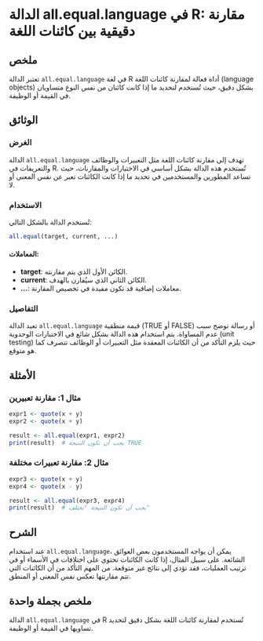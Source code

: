<!--
Meta Description: # الدالة all.equal.language في R: مقارنة دقيقية بين كائنات اللغة ## ملخص تعتبر الدالة `all.equal.language` في لغة R أداة فعالة لمقارنة كائنات اللغة (l...
Meta Keywords: all, equal, الدالة, language, مقارنة
-->

# الدالة all.equal.language في R: مقارنة دقيقية بين كائنات اللغة

## ملخص
تعتبر الدالة `all.equal.language` في لغة R أداة فعالة لمقارنة كائنات اللغة (language objects) بشكل دقيق، حيث تُستخدم لتحديد ما إذا كانت كائنان من نفس النوع متساويان في القيمة أو الوظيفة.

## الوثائق
### الغرض
الدالة `all.equal.language` تهدف إلى مقارنة كائنات اللغة مثل التعبيرات والوظائف والتعريفات في R. تُستخدم هذه الدالة بشكل أساسي في الاختبارات والمقارنات، حيث تساعد المطورين والمستخدمين في تحديد ما إذا كانت الكائنات تعبر عن نفس المعنى أو لا.

### الاستخدام
تُستخدم الدالة بالشكل التالي:

```R
all.equal(target, current, ...)
```

#### المعاملات:
- **target**: الكائن الأول الذي يتم مقارنته.
- **current**: الكائن الثاني الذي سيُقارن بالهدف.
- **...**: معاملات إضافية قد تكون مفيدة في تخصيص المقارنة.

### التفاصيل
تعيد الدالة `all.equal.language` قيمة منطقية (TRUE أو FALSE) أو رسالة توضح سبب عدم المساواة. يتم استخدام هذه الدالة بشكل شائع في الاختبارات الوحدوية (unit testing) حيث يلزم التأكد من أن الكائنات المعقدة مثل التعبيرات أو الوظائف تتصرف كما هو متوقع.

## الأمثلة
### مثال 1: مقارنة تعبيرين
```R
expr1 <- quote(x + y)
expr2 <- quote(x + y)

result <- all.equal(expr1, expr2)
print(result)  # يجب أن تكون النتيجة TRUE
```

### مثال 2: مقارنة تعبيرات مختلفة
```R
expr3 <- quote(x + y)
expr4 <- quote(x - y)

result <- all.equal(expr3, expr4)
print(result)  # يجب أن تكون النتيجة "تختلف"
```

## الشرح
عند استخدام `all.equal.language`، يمكن أن يواجه المستخدمون بعض العوائق الشائعة. على سبيل المثال، إذا كانت الكائنات تحتوي على اختلافات في الأسماء أو في ترتيب العمليات، فقد تؤدي إلى نتائج غير متوقعة. من المهم التأكد من أن الكائنات التي تتم مقارنتها تعكس نفس المعنى أو المنطق.

## ملخص بجملة واحدة
الدالة `all.equal.language` في R تُستخدم لمقارنة كائنات اللغة بشكل دقيق لتحديد تساويها في القيمة أو الوظيفة.